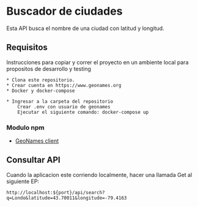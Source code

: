 # Buscador de ciudades

Esta API busca el nombre de una ciudad con latitud y longitud.

## Requisitos

Instrucciones para copiar y correr el proyecto en un ambiente local para propositos de desarrollo y testing

```
* Clona este repositorio.
* Crear cuenta en https://www.geonames.org
* Docker y docker-compose

* Ingresar a la carpeta del repositorio
    Crear .env con usuario de geonames
    Ejecutar el siguiente comando: docker-compose up
```
### Modulo npm

* [GeoNames client](https://github.com/kinotto/geonames.js/)

## Consultar API
Cuando la aplicacion este corriendo localmente, hacer una llamada Get al siguiente EP: 
```
http://localhost:${port}/api/search?q=Londo&latitude=43.70011&longitude=-79.4163
```
